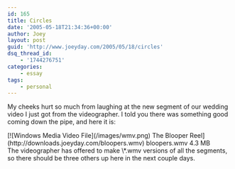```yaml
---
id: 165
title: Circles
date: '2005-05-18T21:34:36+00:00'
author: Joey
layout: post
guid: 'http://www.joeyday.com/2005/05/18/circles'
dsq_thread_id:
    - '1744276751'
categories:
    - essay
tags:
    - personal
---
```


My cheeks hurt so much from laughing at the new segment of our wedding video I just got from the videographer. I told you there was something good coming down the pipe, and here it is:

<div class="filetile">[![Windows Media Video File](/images/wmv.png) The Blooper Reel](http://downloads.joeyday.com/bloopers.wmv)  
bloopers.wmv  
4.3 MB</div>The videographer has offered to make \*.wmv versions of all the segments, so there should be three others up here in the next couple days.